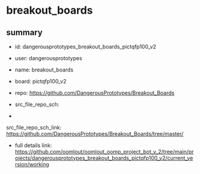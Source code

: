 # breakout_boards
 
## summary 
* id: dangerousprototypes_breakout_boards_pictqfp100_v2
* user: dangerousprototypes
* name: breakout_boards
* board: pictqfp100_v2
* repo: https://github.com/DangerousPrototypes/Breakout_Boards



* src_file_repo_sch: 
*
 src_file_repo_sch_link: https://github.com/DangerousPrototypes/Breakout_Boards/tree/master/
* full details link: https://github.com/oomlout/oomlout_oomp_project_bot_v_2/tree/main/projects/dangerousprototypes_breakout_boards_pictqfp100_v2/current_version/working  






